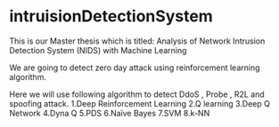 # intruisionDetectionSystem
This is our Master thesis which is titled:
Analysis of Network Intrusion Detection System (NIDS) with Machine Learning

We are going to detect zero day attack using reinforcement learning algorithm.

Here we will use following algorithm to detect DdoS , Probe , R2L  and spoofing attack.
1.Deep Reinforcement Learning
2.Q learning
3.Deep Q Network
4.Dyna Q
5.PDS
6.Naïve Bayes
7.SVM
8.k-NN
